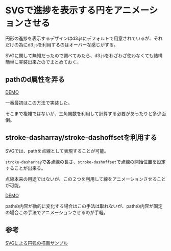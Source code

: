 # SVGで進捗を表示する円をアニメーションさせる

円形の進捗を表示するデザインはd3.jsにデフォルトで用意されているが、それだけの為にd3.jsを利用するのはオーバーな感じがする。

SVGに関して無知だったので調べてみたら、d3.jsをわざわざ使わなくても結構簡単に実装出来たのでまとめておく。

## pathのd属性を弄る

[DEMO](./examples/example01.html)

一番最初はこの方法で実装した。

そこまで複雑ではないが、三角関数を利用して計算する必要があったりと多少面倒。


## stroke-dasharray/stroke-dashoffsetを利用する

SVGでは、pathを点線として表現することが可能。

`stroke-dasharray`で各点線の長さ、`stroke-dashoffset`で点線の開始位置を設定することが出来る。

点線本来の用途ではないが、この２つを利用して線をアニメーションさせることが可能。

[DEMO](./examples/example02.html)

pathの内容が動的に変化する場合はこの手法は取れないが、pathの内容が固定の場合この手法でアニメーションさせるのが手軽。

## 参考

[SVGによる円弧の描画サンプル](http://yamatyuu.net/computer/html/svg/arc.html)
